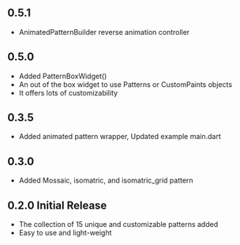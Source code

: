 ## 0.5.1

* AnimatedPatternBuilder reverse animation controller

## 0.5.0

* Added PatternBoxWidget()
* An out of the box widget to use Patterns or CustomPaints objects
* It offers lots of customizability


## 0.3.5

* Added animated pattern wrapper, Updated example main.dart

## 0.3.0 

* Added Mossaic, isomatric, and isomatric_grid pattern

## 0.2.0 Initial Release

* The collection of 15 unique and customizable patterns added 
* Easy to use and light-weight
